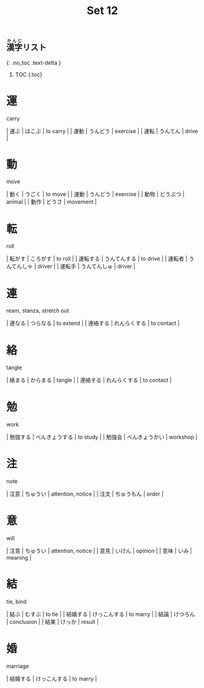 ﻿---
layout: default
title: Set 12
parent: N4 Kanji List
grand_parent: <ruby>漢字<rt>かんじ</rt></ruby> Kanji
nav_order: 12
---

## <ruby>漢字<rt>かんじ</rt></ruby>リスト
{: .no_toc .text-delta }

1. TOC
{:toc}

# 運
carry

| 運ぶ | はこぶ | to carry |
| 運動 | うんどう | exercise |
| 運転 | うんてん | drive |

# 動
move

| 動く | うごく | to move |
| 運動 | うんどう | exercise |
| 動物 | どうぶつ | animal |
| 動作 | どうさ | movement |

# 転
roll

| 転がす | ころがす | to roll |
| 運転する | うんてんする | to drive |
| 運転者 | うんてんしゃ | driver |
| 運転手 | うんてんしゅ | driver |

# 連
ream, stanza, stretch out

| 連なる | つらなる | to extend |
| 連絡する | れんらくする | to contact |

# 絡
tangle

| 絡まる | からまる | tangle |
| 連絡する | れんらくする | to contact |

# 勉
work

| 勉強する | べんきょうする | to study |
| 勉強会 | べんきょうかい | workshop |

# 注
note

| 注意 | ちゅうい | attention, notice |
| 注文 | ちゅうもん | order |

# 意
will

| 注意 | ちゅうい | attention, notice |
| 意見 | いけん | opinion |
| 意味 | いみ | meaning |

# 結
tie, bind

| 結ぶ | むすぶ | to tie |
| 結婚する | けっこんする | to marry |
| 結論 | けつろん | conclusion |
| 結果 | けっか | result |

# 婚
marriage

| 結婚する | けっこんする | to marry |
